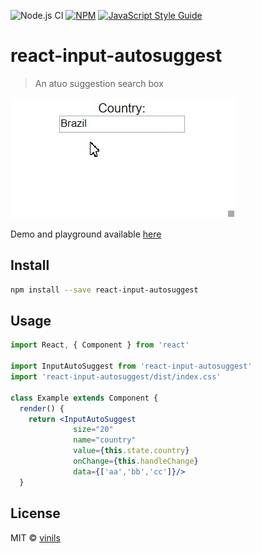 ![Node.js CI](https://github.com/vinils/react-input-autosuggest/workflows/Node.js%20CI/badge.svg) [![NPM](https://img.shields.io/npm/v/react-input-autosuggest.svg)](https://www.npmjs.com/package/react-input-autosuggest) [![JavaScript Style Guide](https://img.shields.io/badge/code_style-standard-brightgreen.svg)](https://standardjs.com)

# react-input-autosuggest

> An atuo suggestion search box

[![react-input-autosuggest](https://github.com//vinils/react-input-autosuggest/blob/releaseCandidate/public/sample.gif?raw=true)](https://github.com/vinils/react-input-autosuggest/)

Demo and playground available [here](https://vinils.github.io/react-input-autosuggest/)

## Install

```bash
npm install --save react-input-autosuggest
```

## Usage

```jsx
import React, { Component } from 'react'

import InputAutoSuggest from 'react-input-autosuggest'
import 'react-input-autosuggest/dist/index.css'

class Example extends Component {
  render() {
    return <InputAutoSuggest
              size="20"
              name="country"
              value={this.state.country}
              onChange={this.handleChange}
              data={['aa','bb','cc']}/>
  }
```

## License

MIT © [vinils](https://github.com/vinils)
